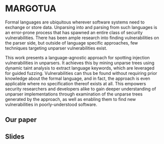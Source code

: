 # MARGOTUA

Formal languages are ubiquitous wherever software systems need to exchange or store data.
Unparsing into and parsing from such languages is an error-prone process that has spawned an entire class of security vulnerabilities.
There has been ample research into finding vulnerabilities on the parser side, but outside of language specific approaches, few techniques targeting unparser vulnerabilities exist.

This work presents a language-agnostic approach for spotting injection vulnerabilities in unparsers.
It achieves this by mining unparse trees using dynamic taint analysis to extract language keywords, which are leveraged for guided fuzzing.
Vulnerabilities can thus be found without requiring prior knowledge about the formal language, and in fact, the approach is even applicable where no specification thereof exists at all.
This empowers security researchers and developers alike to gain deeper understanding of unparser implementations through examination of the unparse trees generated by the approach, as well as enabling them to find new vulnerabilities in poorly-understood software.

## Our paper

## Slides

